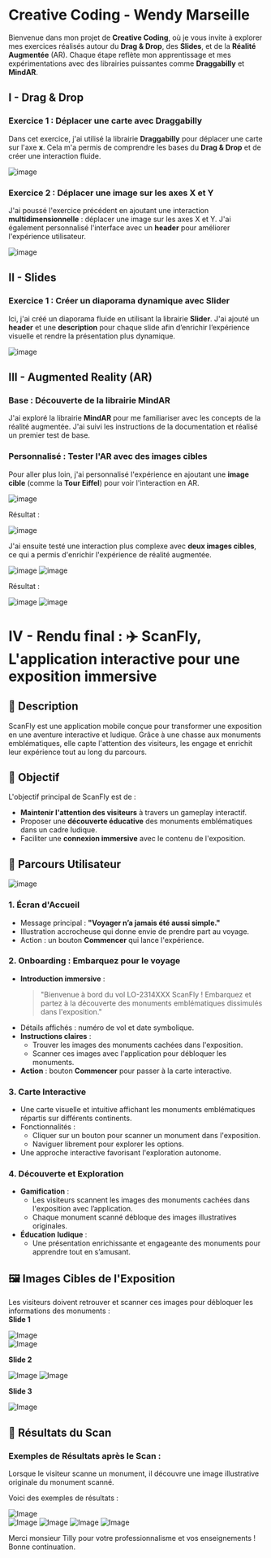 
# Creative Coding - Wendy Marseille

Bienvenue dans mon projet de **Creative Coding**, où je vous invite à explorer mes exercices réalisés autour du **Drag & Drop**, des **Slides**, et de la **Réalité Augmentée** (AR). Chaque étape reflète mon apprentissage et mes expérimentations avec des librairies puissantes comme **Draggabilly** et **MindAR**.

## I - Drag & Drop

### Exercice 1 : Déplacer une carte avec Draggabilly

Dans cet exercice, j'ai utilisé la librairie **Draggabilly** pour déplacer une carte sur l'axe **x**. Cela m'a permis de comprendre les bases du **Drag & Drop** et de créer une interaction fluide.

![image](Assets/IMG/Capture1.png)

### Exercice 2 : Déplacer une image sur les axes X et Y

J'ai poussé l'exercice précédent en ajoutant une interaction **multidimensionnelle** : déplacer une image sur les axes X et Y. J'ai également personnalisé l'interface avec un **header** pour améliorer l'expérience utilisateur.

![image](Assets/IMG/Capture2.png)

## II - Slides

### Exercice 1 : Créer un diaporama dynamique avec Slider

Ici, j'ai créé un diaporama fluide en utilisant la librairie **Slider**. J'ai ajouté un **header** et une **description** pour chaque slide afin d’enrichir l’expérience visuelle et rendre la présentation plus dynamique.

![image](Assets/IMG/Capture3.png)

## III - Augmented Reality (AR)

### Base : Découverte de la librairie MindAR

J'ai exploré la librairie **MindAR** pour me familiariser avec les concepts de la réalité augmentée. J'ai suivi les instructions de la documentation et réalisé un premier test de base.

### Personnalisé : Tester l'AR avec des images cibles

Pour aller plus loin, j'ai personnalisé l'expérience en ajoutant une **image cible** (comme la **Tour Eiffel**) pour voir l'interaction en AR.

![image](Assets/IMG/toureiffel.png)

Résultat :

![image](Assets/IMG/TestAR1cible.jpg)

J'ai ensuite testé une interaction plus complexe avec **deux images cibles**, ce qui a permis d'enrichir l'expérience de réalité augmentée.

![image](Assets/IMG/statueliberte.jpg)
![image](Assets/IMG/toureiffel.png)

Résultat :

![image](Assets/IMG/TestAR1cible.jpg)
![image](Assets/IMG/TestAR2cibles.jpg)


# IV - Rendu final : ✈️ ScanFly, L'application interactive pour une exposition immersive  

## 📝 Description  
ScanFly est une application mobile conçue pour transformer une exposition en une aventure interactive et ludique. Grâce à une chasse aux monuments emblématiques, elle capte l'attention des visiteurs, les engage et enrichit leur expérience tout au long du parcours.  


## 🎯 Objectif  
L'objectif principal de ScanFly est de :  
- **Maintenir l'attention des visiteurs** à travers un gameplay interactif.  
- Proposer une **découverte éducative** des monuments emblématiques dans un cadre ludique.  
- Faciliter une **connexion immersive** avec le contenu de l'exposition.  


## 🚀 Parcours Utilisateur  
![image](Assets/IMG/Final.png)
### **1. Écran d'Accueil**  
- Message principal : **"Voyager n’a jamais été aussi simple."**  
- Illustration accrocheuse qui donne envie de prendre part au voyage.  
- Action : un bouton **Commencer** qui lance l'expérience.  


### **2. Onboarding : Embarquez pour le voyage**  
- **Introduction immersive** :  
  > "Bienvenue à bord du vol LO-2314XXX ScanFly ! Embarquez et partez à la découverte des monuments emblématiques dissimulés dans l'exposition."  
- Détails affichés : numéro de vol et date symbolique.  
- **Instructions claires** :  
  - Trouver les images des monuments cachées dans l'exposition.  
  - Scanner ces images avec l'application pour débloquer les monuments.    
- **Action** : bouton **Commencer** pour passer à la carte interactive.  


### **3. Carte Interactive**  
- Une carte visuelle et intuitive affichant les monuments emblématiques répartis sur différents continents.  
- Fonctionnalités :  
  - Cliquer sur un bouton pour scanner un monument dans l'exposition.  
  - Naviguer librement pour explorer les options.  
- Une approche interactive favorisant l'exploration autonome.  


### **4. Découverte et Exploration**  
- **Gamification** :  
  - Les visiteurs scannent les images des monuments cachées dans l'exposition avec l’application.  
  - Chaque monument scanné débloque des images illustratives originales.  
- **Éducation ludique** :  
  - Une présentation enrichissante et engageante des monuments pour apprendre tout en s’amusant.  


## 🖼️ Images Cibles de l'Exposition  
Les visiteurs doivent retrouver et scanner ces images pour débloquer les informations des monuments :   
**Slide 1**

   ![Image](Assets/IMG/Cible1.png)   
   ![Image](Assets/IMG/Cible2.png) 

**Slide 2**

   ![Image](Assets/IMG/Cible3.png) 
   ![Image](Assets/IMG/Cible4.png)

**Slide 3**  

   ![Image](Assets/IMG/Cible5.png)  


## 🎯 Résultats du Scan  

### Exemples de Résultats après le Scan :  
Lorsque le visiteur scanne un monument, il découvre une image illustrative originale du monument scanné.  

Voici des exemples de résultats : 

![Image](Assets/IMG/Test1.png)  
![Image](Assets/IMG/Test2.png)
![Image](Assets/IMG/Test3.png)
![Image](Assets/IMG/Test4.png)
![Image](Assets/IMG/Test5.png)  

Merci monsieur Tilly pour votre professionnalisme et vos enseignements ! Bonne continuation.


